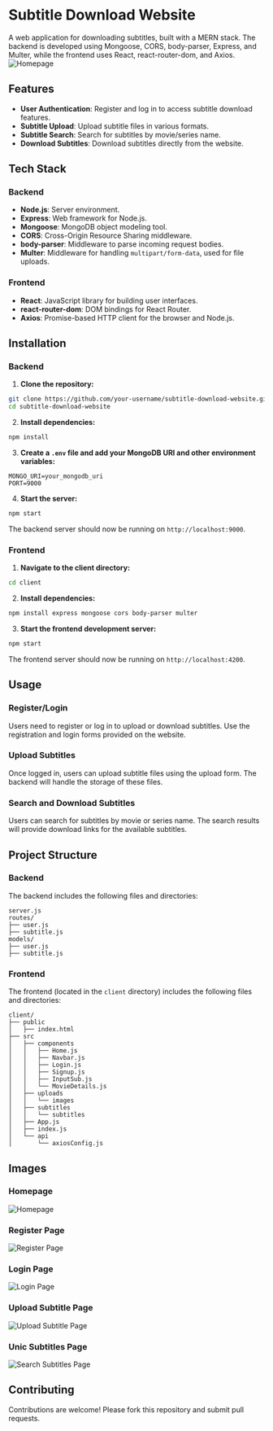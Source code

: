 # Subtitle Download Website

A web application for downloading subtitles, built with a MERN stack. The backend is developed using Mongoose, CORS, body-parser, Express, and Multer, while the frontend uses React, react-router-dom, and Axios.
![Homepage](https://github.com/sahan026/images/blob/main/image1.png)

## Features

- **User Authentication**: Register and log in to access subtitle download features.
- **Subtitle Upload**: Upload subtitle files in various formats.
- **Subtitle Search**: Search for subtitles by movie/series name.
- **Download Subtitles**: Download subtitles directly from the website.

## Tech Stack

### Backend

- **Node.js**: Server environment.
- **Express**: Web framework for Node.js.
- **Mongoose**: MongoDB object modeling tool.
- **CORS**: Cross-Origin Resource Sharing middleware.
- **body-parser**: Middleware to parse incoming request bodies.
- **Multer**: Middleware for handling `multipart/form-data`, used for file uploads.

### Frontend

- **React**: JavaScript library for building user interfaces.
- **react-router-dom**: DOM bindings for React Router.
- **Axios**: Promise-based HTTP client for the browser and Node.js.

## Installation

### Backend

1. **Clone the repository:**

```bash
git clone https://github.com/your-username/subtitle-download-website.git
cd subtitle-download-website
```

2. **Install dependencies:**

```bash
npm install
```

3. **Create a `.env` file and add your MongoDB URI and other environment variables:**

```
MONGO_URI=your_mongodb_uri
PORT=9000
```

4. **Start the server:**

```bash
npm start
```

The backend server should now be running on `http://localhost:9000`.

### Frontend

1. **Navigate to the client directory:**

```bash
cd client
```

2. **Install dependencies:**

```bash
npm install express mongoose cors body-parser multer
```

3. **Start the frontend development server:**

```bash
npm start
```

The frontend server should now be running on `http://localhost:4200`.

## Usage

### Register/Login

Users need to register or log in to upload or download subtitles. Use the registration and login forms provided on the website.

### Upload Subtitles

Once logged in, users can upload subtitle files using the upload form. The backend will handle the storage of these files.

### Search and Download Subtitles

Users can search for subtitles by movie or series name. The search results will provide download links for the available subtitles.

## Project Structure

### Backend

The backend includes the following files and directories:

```plaintext
server.js
routes/
├── user.js
├── subtitle.js
models/
├── user.js
├── subtitle.js
```

### Frontend

The frontend (located in the `client` directory) includes the following files and directories:

```plaintext
client/
├── public
│   ├── index.html
├── src
│   ├── components
│   │   ├── Home.js
│   │   ├── Navbar.js
│   │   ├── Login.js
│   │   ├── Signup.js
│   │   ├── InputSub.js
│   │   └── MovieDetails.js
│   ├── uploads
│   │   └── images
│   ├── subtitles
│   │   └── subtitles
│   ├── App.js
│   ├── index.js
│   └── api
│       └── axiosConfig.js
```

## Images

### Homepage

![Homepage](https://github.com/sahan026/images/blob/main/image1.png)

### Register Page

![Register Page](https://github.com/sahan026/images/blob/main/image3.png)

### Login Page

![Login Page](https://github.com/sahan026/images/blob/main/image2.png)

### Upload Subtitle Page

![Upload Subtitle Page](https://github.com/sahan026/images/blob/main/image4.png)

### Unic Subtitles Page

![Search Subtitles Page](https://github.com/sahan026/images/blob/main/image5.png)

## Contributing

Contributions are welcome! Please fork this repository and submit pull requests.
